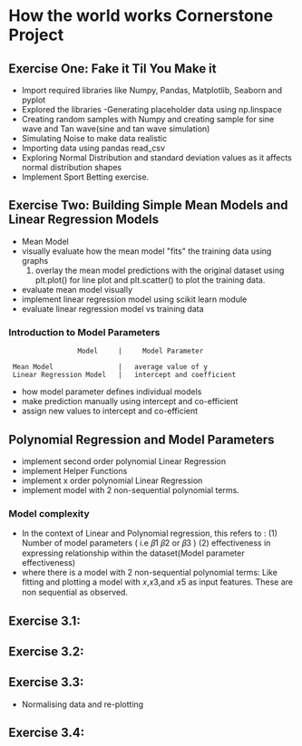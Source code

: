 # How the world works Cornerstone Project
## Exercise One: Fake it Til You Make it
- Import required libraries like Numpy, Pandas, Matplotlib, Seaborn and pyplot
- Explored the libraries
-Generating placeholder data using np.linspace
- Creating random samples with Numpy and creating sample for sine wave and Tan wave(sine and tan wave       simulation)
- Simulating Noise to make data realistic
- Importing data using pandas read_csv
- Exploring Normal Distribution and standard deviation values as it affects normal distribution shapes
- Implement Sport Betting exercise. 

## Exercise Two: Building Simple Mean Models and Linear Regression Models
- Mean Model
- visually evaluate how the mean model "fits" the training data using graphs
  1. overlay the mean model predictions with the original dataset using plt.plot() for line plot and plt.scatter() to plot the training data. 
- evaluate mean model visually
- implement linear regression model using scikit learn module
- evaluate linear regression model vs training data

### Introduction to Model Parameters 

                     Model     |     Model Parameter

     Mean Model                |   average value of y
     Linear Regression Model   |   intercept and coefficient


- how model parameter defines individual models
- make prediction manually using intercept and co-efficient
- assign new values to intercept and co-efficient
 

## Polynomial Regression and Model Parameters

- implement second order polynomial Linear Regression
- implement Helper Functions
- implement x order polynomial Linear Regression
- implement model with 2 non-sequential polynomial terms.

### Model complexity
- In the context of Linear and Polynomial regression, this refers to :
   (1) Number of model parameters ( i.e  𝛽1 𝛽2 or 𝛽3 )
   (2) effectiveness in expressing relationship within the dataset(Model parameter effectiveness)
- where there is a model with 2 non-sequential polynomial terms: Like fitting and plotting a model with  𝑥,𝑥3,and 𝑥5 as input features. These are non sequential as observed.

## Exercise 3.1: 

## Exercise 3.2:

## Exercise 3.3: 
- Normalising data and re-plotting
## Exercise 3.4: 


